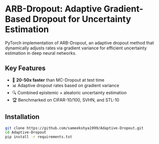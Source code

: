 # ARB-Dropout: Adaptive Gradient-Based Dropout for Uncertainty Estimation

PyTorch implementation of ARB-Dropout, an adaptive dropout method that dynamically adjusts rates via gradient variance for efficient uncertainty estimation in deep neural networks.

## Key Features
- 🚀 **20-50x faster** than MC-Dropout at test time
- 📊 Adaptive dropout rates based on gradient variance
- 🔍 Combined epistemic + aleatoric uncertainty estimation
- 🏆 Benchmarked on CIFAR-10/100, SVHN, and STL-10

## Installation
```bash
git clone https://github.com/sameekshya1999/Adaptive-Dropout.git
cd Adaptive-Dropout
pip install -r requirements.txt
